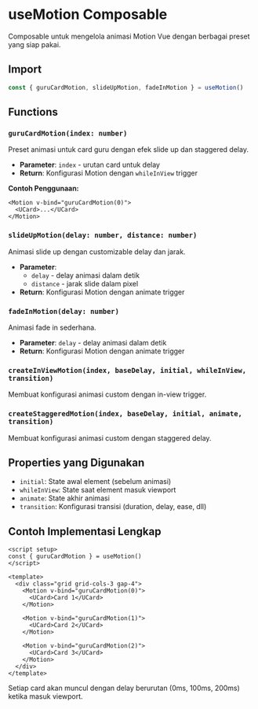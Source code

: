 # useMotion Composable

Composable untuk mengelola animasi Motion Vue dengan berbagai preset yang siap pakai.

## Import

```typescript
const { guruCardMotion, slideUpMotion, fadeInMotion } = useMotion()
```

## Functions

### `guruCardMotion(index: number)`
Preset animasi untuk card guru dengan efek slide up dan staggered delay.
- **Parameter**: `index` - urutan card untuk delay
- **Return**: Konfigurasi Motion dengan `whileInView` trigger

**Contoh Penggunaan:**
```vue
<Motion v-bind="guruCardMotion(0)">
  <UCard>...</UCard>
</Motion>
```

### `slideUpMotion(delay: number, distance: number)`
Animasi slide up dengan customizable delay dan jarak.
- **Parameter**: 
  - `delay` - delay animasi dalam detik
  - `distance` - jarak slide dalam pixel
- **Return**: Konfigurasi Motion dengan animate trigger

### `fadeInMotion(delay: number)`
Animasi fade in sederhana.
- **Parameter**: `delay` - delay animasi dalam detik
- **Return**: Konfigurasi Motion dengan animate trigger

### `createInViewMotion(index, baseDelay, initial, whileInView, transition)`
Membuat konfigurasi animasi custom dengan in-view trigger.

### `createStaggeredMotion(index, baseDelay, initial, animate, transition)`
Membuat konfigurasi animasi custom dengan staggered delay.

## Properties yang Digunakan

- `initial`: State awal element (sebelum animasi)
- `whileInView`: State saat element masuk viewport
- `animate`: State akhir animasi
- `transition`: Konfigurasi transisi (duration, delay, ease, dll)

## Contoh Implementasi Lengkap

```vue
<script setup>
const { guruCardMotion } = useMotion()
</script>

<template>
  <div class="grid grid-cols-3 gap-4">
    <Motion v-bind="guruCardMotion(0)">
      <UCard>Card 1</UCard>
    </Motion>
    
    <Motion v-bind="guruCardMotion(1)">
      <UCard>Card 2</UCard>
    </Motion>
    
    <Motion v-bind="guruCardMotion(2)">
      <UCard>Card 3</UCard>
    </Motion>
  </div>
</template>
```

Setiap card akan muncul dengan delay berurutan (0ms, 100ms, 200ms) ketika masuk viewport.
